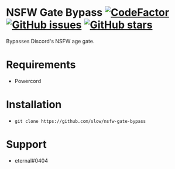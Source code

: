 # NSFW Gate Bypass [![CodeFactor](https://www.codefactor.io/repository/github/slow/nsfw-gate-bypass/badge)](https://www.codefactor.io/repository/github/slow/nsfw-gate-bypass) [![GitHub issues](https://img.shields.io/github/issues/slow/nsfw-gate-bypass?style=flat)](https://github.com/slow/nsfw-gate-bypass/issues) [![GitHub stars](https://img.shields.io/github/stars/slow/nsfw-gate-bypass?style=flat)](https://github.com/slow/nsfw-gate-bypass/stargazers)
Bypasses Discord's NSFW age gate.

# Requirements
- Powercord

# Installation

-  `git clone https://github.com/slow/nsfw-gate-bypass`

# Support
- eternal#0404
